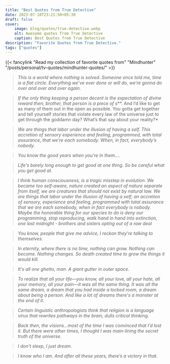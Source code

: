 ```yaml
---
title: "Best Quotes from True Detective"
date: 2023-07-10T23:21:50+05:30
draft: false
cover:
    image: blog/quotes/true-detective.webp
    alt: Awesome quotes from True Detective
    caption: Best Quotes from True Detective
description: "Favorite Quotes from True Detective."
tags: ["quotes"]
---
```


{{< fancylink "Read my collection of favorite quotes from" "Mindhunter" "/posts/personal/tv-quotes/mindhunter-quotes/" >}}


>*This is a world where nothing is solved. Someone once told me, time is a flat circle. Everything we’ve ever done or will do, we’re gonna do over and over and over again.*

>*If the only thing keeping a person decent is the expectation of divine reward then, brother, that person is a piece of s***. And I’d like to get as many of them out in the open as possible. You gotta get together and tell yourself stories that violate every law of the universe just to get through the goddamn day? What’s that say about your reality?*

>*We are things that labor under the illusion of having a self. This accretion of sensory experience and feeling, programmed, with total assurance, that we’re each somebody. When, in fact, everybody’s nobody.*

>*You know the good years when you're in them....*

>*Life's barely long enough to get good at one thing. So be careful what you get good at.*

>*I think human consciousness, is a tragic misstep in evolution. We became too self-aware, nature created an aspect of nature separate from itself, we are creatures that should not exist by natural law. We are things that labor under the illusion of having a self; an accretion of sensory, experience and feeling, programmed with total assurance that we are each somebody, when in fact everybody is nobody. Maybe the honorable thing for our species to do is deny our programming, stop reproducing, walk hand in hand into extinction, one last midnight - brothers and sisters opting out of a raw deal*

>*You know, people that give me advice, I reckon they're talking to themselves.*

>*In eternity, where there is no time, nothing can grow. Nothing can become. Nothing changes. So death created time to grow the things it would kill.*

>*It's all one ghetto, man. A giant gutter in outer space.*

>*To realize that all your life—you know, all your love, all your hate, all your memory, all your pain—it was all the same thing. It was all the same dream, a dream that you had inside a locked room, a dream about being a person. And like a lot of dreams there's a monster at the end of it.*

>*Certain linguistic anthropologists think that religion is a language virus that rewrites pathways in the brain, dulls critical thinking.*

>*Back then, the visions…most of the time I was convinced that I’d lost it. But there were other times, I thought I was main-lining the secret truth of the universe.*

>*I don't sleep, I just dream.*

>*I know who I am. And after all these years, there’s a victory in that.*
